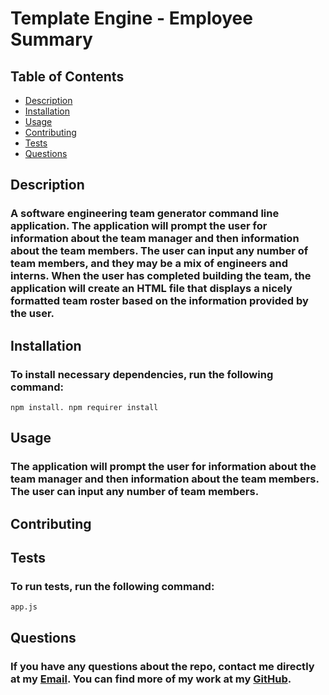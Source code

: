 # **Template Engine - Employee Summary**

## Table of Contents
- [Description](#description)
- [Installation](#installation)
- [Usage](#usage)
- [Contributing](#contributing)
- [Tests](#tests)
- [Questions](#questions)

## Description
### A software engineering team generator command line application. The application will prompt the user for information about the team manager and then information about the team members. The user can input any number of team members, and they may be a mix of engineers and interns. When the user has completed building the team, the application will create an HTML file that displays a nicely formatted team roster based on the information provided by the user.

## Installation
### To install necessary dependencies, run the following command: 
```
npm install. npm requirer install
```

## Usage
### The application will prompt the user for information about the team manager and then information about the team members. The user can input any number of team members.

## Contributing
### 

## Tests
### To run tests, run the following command: 
 ``` 
app.js
 ```
 
## Questions
### If you have any questions about the repo, contact me directly at my [Email](mailto:tset). You can find more of my work at my [GitHub](https://github.com/tse).
